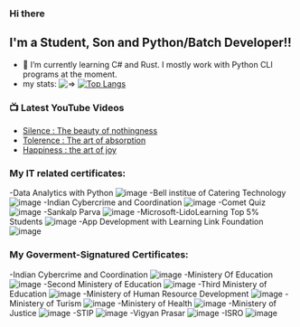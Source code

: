 ### Hi there
## I'm a Student, Son and Python/Batch Developer!!
- 🌱 I’m currently learning C# and Rust. I mostly work with Python CLI programs at the moment.
- my stats:
![=>](https://github-readme-stats.vercel.app/api?username=Remminauser)
[![Top Langs](https://github-readme-stats.vercel.app/api/top-langs/?username=Remminauser)](https://github.com/anuraghazra/github-readme-stats)

### 📺 Latest YouTube Videos
<!-- YOUTUBE:START -->
- [Silence : The beauty of nothingness](https://www.youtube.com/watch?v=FrkHFHpQDgs&t=59s)
- [Tolerence : The art of absorption](https://www.youtube.com/watch?v=s9XrJkAnNqY&t=64s)
- [Happiness : the art of joy](https://www.youtube.com/watch?v=s27pDxWjOlA&t=18s)
<!-- YOUTUBE:END -->
[Helios Mass Mailing:]: https://heliosmassmail.great-site.net/
[My Youtube channel:]: https://www.youtube.com/channel/UCAxfwzC0SgU7UqLEL15pHuA
[My instagram account:]: https://www.instagram.com/rustecean/

### My IT related certificates:
-Data Analytics with Python
![image](https://user-images.githubusercontent.com/90449815/154788730-0fc487b5-36b7-4d62-9dfb-00a593e7b419.png)
-Bell institue of Catering Technology
![image](https://user-images.githubusercontent.com/90449815/153799484-c54941bb-7b06-4276-9f67-f1913cc34b94.png)
-Indian Cybercrime and Coordination 
![image](https://user-images.githubusercontent.com/90449815/153768093-b3713b8a-3740-4433-bd88-7d20deeeaca7.png)
-Comet Quiz
![image](https://user-images.githubusercontent.com/90449815/153768146-bc538754-a963-4311-8dab-8f49b0e071ba.png)
-Sankalp Parva
![image](https://user-images.githubusercontent.com/90449815/153768190-fb1b8edf-64b1-4dd8-9c67-68fe303fef31.png)
-Microsoft-LidoLearning Top 5% Students
![image](https://user-images.githubusercontent.com/90449815/153768251-5cdcde4a-e63c-4f72-bf13-e425be96d03c.png)
-App Development with Learning Link Foundation
![image](https://user-images.githubusercontent.com/90449815/153768315-c22f2a16-c7d0-4d55-b548-ec74de0dc3e3.png)
### My Goverment-Signatured Certificates:
-Indian Cybercrime and Coordination 
![image](https://user-images.githubusercontent.com/90449815/153768093-b3713b8a-3740-4433-bd88-7d20deeeaca7.png)
-Ministery Of Education
![image](https://user-images.githubusercontent.com/90449815/153768513-362490de-2abf-4b2b-8220-5c9aa96728dc.png)
-Second Ministery of Education
![image](https://user-images.githubusercontent.com/90449815/153768582-08368c55-1411-43a7-bb8a-43fddc2a6def.png)
-Third Ministery of Education
![image](https://user-images.githubusercontent.com/90449815/153768734-0fdbddaf-5d2b-478f-832a-e69678c1aaa5.png)
-Ministery of Human Resource Development
![image](https://user-images.githubusercontent.com/90449815/153768608-bdf54cf0-bf90-4847-8c68-2f20cde816ed.png)
-Ministery of Turism
![image](https://user-images.githubusercontent.com/90449815/153768667-f2c3a672-ab99-49f5-874a-a38c6133a340.png)
-Ministery of Health
![image](https://user-images.githubusercontent.com/90449815/153768819-ec53bfee-c1ba-46a6-a027-58fbca394db2.png)
-Ministery of Justice
![image](https://user-images.githubusercontent.com/90449815/153768778-a4278160-e912-426c-9987-12982c42d9bd.png)
-STIP
![image](https://user-images.githubusercontent.com/90449815/153768640-eff4a09e-5fbd-4862-89d9-51dbc0bca4ce.png)
-Vigyan Prasar
![image](https://user-images.githubusercontent.com/90449815/153768707-198d9002-943f-4794-9a67-4b42cde6c2f3.png)
-ISRO
![image](https://user-images.githubusercontent.com/90449815/153768763-2162a767-2c0a-4923-bf20-ffd2fe8d7d57.png)
